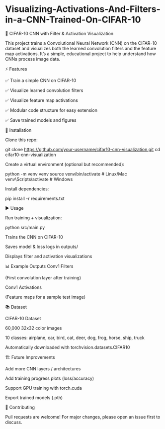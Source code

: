 # Visualizing-Activations-And-Filters-in-a-CNN-Trained-On-CIFAR-10

🧠 CIFAR-10 CNN with Filter & Activation Visualization

This project trains a Convolutional Neural Network (CNN) on the CIFAR-10 dataset and visualizes both the learned convolution filters and the feature map activations.
It’s a simple, educational project to help understand how CNNs process image data.


⚡ Features

✅ Train a simple CNN on CIFAR-10

✅ Visualize learned convolution filters

✅ Visualize feature map activations

✅ Modular code structure for easy extension

✅ Save trained models and figures

🔧 Installation

Clone this repo:

git clone https://github.com/your-username/cifar10-cnn-visualization.git
cd cifar10-cnn-visualization


Create a virtual environment (optional but recommended):

python -m venv venv
source venv/bin/activate   # Linux/Mac
venv\Scripts\activate      # Windows


Install dependencies:

pip install -r requirements.txt

▶️ Usage

Run training + visualization:

python src/main.py


Trains the CNN on CIFAR-10

Saves model & loss logs in outputs/

Displays filter and activation visualizations

📊 Example Outputs
Conv1 Filters

(First convolution layer after training)


Conv1 Activations

(Feature maps for a sample test image)


📚 Dataset

CIFAR-10 Dataset

60,000 32x32 color images

10 classes: airplane, car, bird, cat, deer, dog, frog, horse, ship, truck

Automatically downloaded with torchvision.datasets.CIFAR10

🏗️ Future Improvements

 Add more CNN layers / architectures

 Add training progress plots (loss/accuracy)

 Support GPU training with torch.cuda

 Export trained models (.pth)

🤝 Contributing

Pull requests are welcome! For major changes, please open an issue first to discuss.

